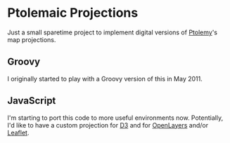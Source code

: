 # Ptolemaic Projections

Just a small sparetime project to implement digital versions of [Ptolemy](https://en.wikipedia.org/wiki/Ptolemy)'s
map projections.

## Groovy

I originally started to play with a Groovy version of this in May 2011.

## JavaScript

I'm starting to port this code to more useful environments now. Potentially, I'd like to
have a custom projection for [D3](http://d3js.org/) and for [OpenLayers](http://openlayers.org/)
and/or [Leaflet](http://leafletjs.com/).
